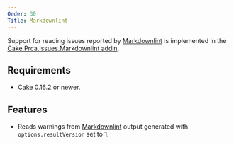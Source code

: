 ```yaml
---
Order: 30
Title: Markdownlint
---
```

Support for reading issues reported by [Markdownlint] is implemented in the [Cake.Prca.Issues.Markdownlint addin].

## Requirements

* Cake 0.16.2 or newer.

## Features

* Reads warnings from [Markdownlint] output generated with `options.resultVersion` set to 1.

[Markdownlint]: https://github.com/DavidAnson/markdownlint
[Cake.Prca.Issues.Markdownlint addin]: https://www.nuget.org/packages/Cake.Prca.Issues.Markdownlint
